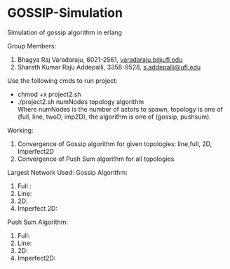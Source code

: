 # GOSSIP-Simulation
Simulation of gossip algorithm in erlang

Group Members:
1. Bhagya Raj Varadaraju, 6021-2561, varadaraju.b@ufl.edu
2. Sharath Kumar Raju Addepalli, 3358-9528, s.addepalli@ufl.edu

Use the following cmds to run project:
* chmod +x project2.sh
* ./project2.sh numNodes topology algorithm\
Where numNodes is the number of actors to spawn, topology is one of (full, line, twoD, imp2D), the algorithm is one of (gossip, pushsum).

Working:

1. Convergence of Gossip algorithm for given topologies: line,full, 2D, Imperfect2D
2. Convergence of Push Sum algorithm for all topologies

Largest Network Used:
Gossip Algorithm:
 1. Full :
 2. Line:
 3. 2D:
4. Imperfect 2D:

Push Sum Algorithm:
1. Full:
2. Line:
3. 2D:
4. Imperfect2D:
